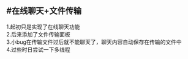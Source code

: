 #在线聊天+文件传输
----------------------------------------------
1.起初只是实现了在线聊天功能\
2.后来添加了文件传输面板\
3.小bug在传输文件过后就不能聊天了，聊天内容自动保存在传输的文件中\
4.过些时日尝试一下多线程
